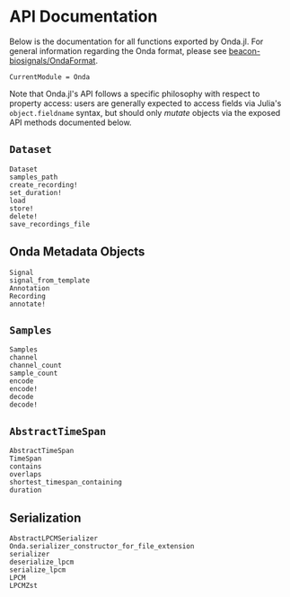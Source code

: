 # API Documentation

Below is the documentation for all functions exported by Onda.jl. For general information regarding the Onda format, please see [beacon-biosignals/OndaFormat](https://github.com/beacon-biosignals/OndaFormat).

```@meta
CurrentModule = Onda
```

Note that Onda.jl's API follows a specific philosophy with respect to property access: users are generally expected to access fields via Julia's `object.fieldname` syntax, but should only *mutate* objects via the exposed API methods documented below.

## `Dataset`

```@docs
Dataset
samples_path
create_recording!
set_duration!
load
store!
delete!
save_recordings_file
```

## Onda Metadata Objects

```@docs
Signal
signal_from_template
Annotation
Recording
annotate!
```

## `Samples`

```@docs
Samples
channel
channel_count
sample_count
encode
encode!
decode
decode!
```

## `AbstractTimeSpan`

```@docs
AbstractTimeSpan
TimeSpan
contains
overlaps
shortest_timespan_containing
duration
```

## Serialization

```@docs
AbstractLPCMSerializer
Onda.serializer_constructor_for_file_extension
serializer
deserialize_lpcm
serialize_lpcm
LPCM
LPCMZst
```
